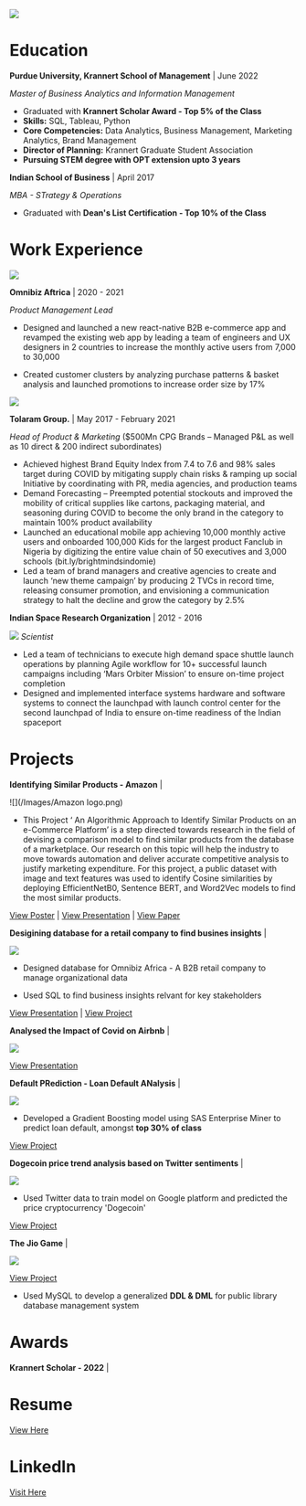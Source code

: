 
![](/Images/circle.png)

# Education 

**Purdue University, Krannert School of Management** | June 2022

*Master of Business Analytics and Information Management* 
- Graduated with **Krannert Scholar Award - Top 5% of the Class**
- **Skills:** SQL, Tableau, Python
- **Core Competencies:** Data Analytics, Business Management, Marketing Analytics, Brand Management
- **Director of Planning:** Krannert Graduate Student Association
- **Pursuing STEM degree with OPT extension upto 3 years**



**Indian School of Business** | April 2017

*MBA - STrategy & Operations* 

- Graduated with **Dean's List Certification - Top 10% of the Class**


# Work Experience

![](/Images/omnibiz.png)

**Omnibiz Aftrica** | 2020 -  2021

*Product Management Lead*

- Designed and launched a new react-native B2B e-commerce app and revamped the existing web app by leading a team of engineers and UX designers in 2 countries to increase the monthly active users from 7,000 to 30,000 

- Created customer clusters by analyzing purchase patterns & basket analysis and launched promotions to increase order size by 17%

![](/Images/Tolaram.png)

**Tolaram Group.** | May 2017 - February 2021

*Head of Product & Marketing* ($500Mn CPG Brands – Managed P&L as well as 10 direct & 200 indirect subordinates)  
- Achieved highest Brand Equity Index from 7.4 to 7.6 and 98% sales target during COVID by mitigating supply chain risks & ramping up social Initiative by coordinating with PR, media agencies, and production teams
-	Demand Forecasting – Preempted potential stockouts and improved the mobility of critical supplies like cartons, packaging material, and seasoning during COVID to become the only brand in the category to maintain 100% product availability
-	Launched an educational mobile app achieving 10,000 monthly active users and onboarded 100,000 Kids for the largest product Fanclub in Nigeria by digitizing the entire value chain of 50 executives and 3,000 schools (bit.ly/brightmindsindomie)
-	Led a team of brand managers and creative agencies to create and launch ‘new theme campaign’ by producing 2 TVCs in record time, releasing consumer promotion, and envisioning a communication strategy to halt the decline and grow the category by 2.5%

**Indian Space Research Organization** | 2012 - 2016

![](/Images/isro.png)
*Scientist*

- Led a team of technicians to execute high demand space shuttle launch operations by planning Agile workflow for 10+ successful launch campaigns including ‘Mars Orbiter Mission’ to ensure on-time project completion
- Designed and implemented interface systems hardware and software systems to connect the launchpad with launch control center for the second launchpad of India to ensure on-time readiness of the Indian spaceport


# Projects

**Identifying Similar Products - Amazon** |  

![](/Images/Amazon logo.png)


- This Project ‘ An Algorithmic Approach to Identify Similar Products on an e-Commerce Platform’ is a step directed towards research in the field
of devising a comparison model to find similar products from the database of a marketplace. Our research on this topic will help the industry to move towards automation and deliver accurate competitive analysis to justify marketing expenditure. For this project, a public dataset with image and text features was used to identify Cosine similarities by deploying EfficientNetB0, Sentence BERT, and Word2Vec models to find the most similar products.

[View Poster](https://drive.google.com/file/d/1whm8wN_Ka5dtcZvGKLqpUdKCf_RPobyh/view?usp=sharing) | [View Presentation](https://drive.google.com/file/d/159kTRM6h9skI6DL_RZVQq_0xUO4LNc7X/view?usp=sharing) | [View Paper](https://drive.google.com/file/d/1o1ZeTQEwi7vLA8nFmi0aJp-8IRIX1wj3/view?usp=sharing) 



**Desigining database for a retail company to find busines insights** | 

![](/Images/omnibiz.png) 


 
- Designed database for Omnibiz Africa - A B2B retail company to manage organizational data

- Used SQL to find business insights relvant for key stakeholders

 [View Presentation](https://drive.google.com/file/d/14Ax0MXGlfOmmcVPjwBBtlSD_7-dMg71N/view?usp=sharing) | [View Project](https://github.com/Usama93-PU/King-Slayer) 

**Analysed the Impact of Covid on Airbnb** |

![](/Images/airbnb.png) 

 [View Presentation](https://drive.google.com/file/d/1DegyR1LhZ7rgK-RAtDEFwjaBms-dagXA/view?usp=sharing)


**Default PRediction - Loan Default ANalysis** |

![](/Images/Tsas.png) 


- Developed a Gradient Boosting model using SAS Enterprise Miner to predict loan default, amongst **top 30% of class**

[View Project](https://drive.google.com/file/d/1u2rsy2P_-L617IYNXZ1u-6qs2jmVEGID/view?usp=sharing)



**Dogecoin price trend analysis based on Twitter sentiments** |

![](/Images/doge.png) 

- Used Twitter data to train model on Google platform and predicted the price cryptocurrency 'Dogecoin'


[View Project](https://drive.google.com/file/d/10AjRakVSgyHvbg0tzqPnoGXDLmybId-h/view?usp=sharing) 





**The Jio Game** |

![](/Images/jio.png) 


[View Project](https://drive.google.com/file/d/1-ebQ7i-fMrT-CuaDfJ57kXjeaG_TuWSn/view?usp=sharing)

- Used MySQL to develop a generalized **DDL & DML** for public library database management system




# Awards

**Krannert Scholar - 2022** | 

# Resume


[View Here](https://www.dropbox.com/s/ilsn4r3r7hm56v3/Usama%20Ather%20-%20Resume.pdf?dl=0)

# LinkedIn

[Visit Here](https://www.linkedin.com/in/usamaather/)

